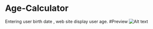# Age-Calculator
Entering user birth date , web site display user age.
#Preview
![Alt text]([http://full/path/to/img.jpg](https://github.com/riteshvijayjadhav/Age-Calculator/blob/main/Age%20Calculator.png)https://github.com/riteshvijayjadhav/Age-Calculator/blob/main/Age%20Calculator.png "Optional title")
